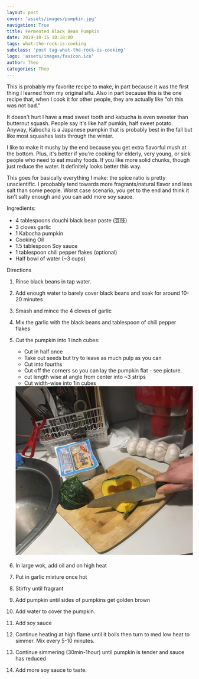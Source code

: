 ```yaml
---
layout: post
cover: 'assets/images/pumpkin.jpg'
navigation: True
title: Fermented Black Bean Pumpkin
date: 2019-10-15 10:18:00
tags: what-the-rock-is-cooking
subclass: 'post tag-what-the-rock-is-cooking'
logo: 'assets/images/favicon.ico'
author: Theo
categories: Theo
---
```

This is probably my favorite recipe to make, in part because it was the first thing I learned from my original sifu. Also in part because this is the one recipe that, when I cook it for other people, they are actually like "oh this was not bad."

 It doesn't hurt I have a mad sweet tooth and kabucha is even sweeter than butternut squash. People say it's like half pumkin, half sweet potato. Anyway, Kabocha is a Japanese pumpkin that is probably best in the fall but like most squashes lasts through the winter.

I like to make it mushy by the end because you get extra flavorful mush at the bottom. Plus, it's better if you're cooking for elderly, very young, or sick people who need to eat mushy foods. If you like more solid chunks, though just reduce the water. It definitely looks better this way.

This goes for basically everything I make: the spice ratio is pretty unscientific. I proobably tend towards more fragrants/natural flavor and less salt than some people.  Worst case scenario, you get to the end and think it isn't salty enough and you can add more soy sauce.


Ingredients:
* 4 tablespoons douchi black bean paste (豆豉）
* 3 cloves garlic
* 1 Kabocha pumpkin 
* Cooking Oil 
* 1.5 tablespoon Soy sauce 
* 1 tablespoon chili pepper flakes (optional)
* Half bowl of water (~3 cups)


Directions 
1. Rinse black beans in tap water.
2. Add enough water to barely cover black beans and soak for around 10-20 minutes 
3. Smash and mince the 4 cloves of garlic 
4. Mix the garlic with the black beans and tablespoon of chili pepper flakes 
5. Cut the pumpkin into 1 inch cubes:
   * Cut in half once
   * Take out seeds but try to leave as much pulp as you can 
   * Cut into fourths  
   * Cut off the corners so you can lay the pumpkin flat - see picture.
   * cut length wise at angle from center into ~3 strips
   * Cut width-wise into 1in cubes 
   <img src="assets/images/adrian-cutting.jpg" alt= "Cutting corners" />

6. In large wok, add oil and on high heat
7. Put in garlic mixture once hot 
8. Stirfry until fragrant 
9. Add pumpkin until sides of pumpkins get golden brown 
10. Add water to cover the pumpkin.
11. Add soy sauce
12. Continue heating at high flame until it boils then turn to med low heat to simmer. Mix every 5-10 minutes. 
13. Continue simmering (30min-1hour) until pumpkin is tender and sauce has reduced
14. Add more soy sauce to taste. 
